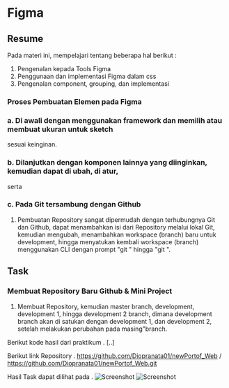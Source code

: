 # Figma

## Resume
Pada materi ini, mempelajari tentang beberapa hal berikut :
1. Pengenalan kepada Tools Figma
2. Penggunaan dan implementasi Figma dalam css
3. Pengenalan component, grouping, dan implementasi

### Proses Pembuatan Elemen pada Figma
### a. Di awali dengan menggunakan framework dan memilih atau membuat ukuran untuk sketch
sesuai keinginan.

### b. Dilanjutkan dengan komponen lainnya yang diinginkan, kemudian dapat di ubah, di atur,
serta 


### c. Pada Git tersambung dengan Github
1. Pembuatan Repository sangat dipermudah dengan terhubungnya Git dan Github, dapat menambahkan isi dari Repository
melalui lokal Git, kemudian mengubah, menambahkan workspace (branch) baru untuk development, hingga menyatukan
kembali workspace (branch) menggunakan CLI dengan prompt "git <add>" hingga "git <merge> <branch>".

## Task 
### Membuat Repository Baru Github & Mini Project
1. Membuat Repository, kemudian master branch, development, development 1, hingga development 2 branch, dimana development
branch akan di satukan dengan development 1, dan development 2, setelah melakukan perubahan pada masing"branch.

Berikut kode hasil dari praktikum .
[..]

Berikut link Repository .
https://github.com/Diopranata01/newPortof_Web / https://github.com/Diopranata01/newPortof_Web.git

Hasil Task dapat dilihat pada .
![Screenshot](./screenshot/Screen_Shot.jpeg)
![Screenshot](./screenshot/Screen_Shot_2.jpeg)
